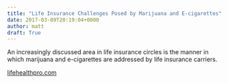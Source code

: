 ```yaml
---
title: "Life Insurance Challenges Posed by Marijuana and E-cigarettes"
date: 2017-03-09T20:19:04+0000
author: matt
draft: True
---
```

An increasingly discussed area in life insurance circles is the manner in which marijuana and e-cigarettes are addressed by life insurance carriers.

[ lifehealthpro.com ]( http://www.lifehealthpro.com/2017/02/13/life-insurance-challenges-posed-by-marijuana-and-e?page_all=1 )
